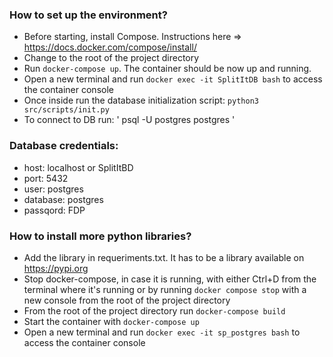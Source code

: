 ### How to set up the environment?

- Before starting, install Compose. Instructions here => https://docs.docker.com/compose/install/
- Change to the root of the project directory
- Run ```docker-compose up```. The container should be now up and running.
- Open a new terminal and run ```docker exec -it SplitItDB bash``` to access the container console
- Once inside run the database initialization script: ```python3 src/scripts/init.py```
- To connect to DB run: ' psql -U postgres postgres '
### Database credentials:

- host: localhost or SplitItBD
- port: 5432
- user: postgres
- database: postgres
- passqord: FDP


### How to install more python libraries?


- Add the library in requeriments.txt. It has to be a library available on https://pypi.org 
- Stop docker-compose, in case it is running, with either Ctrl+D from the terminal where it's running or by running ```docker compose stop``` with a new console from the root of the project directory
- From the root of the project directory run ```docker-compose build```
- Start the container with ```docker-compose up```
- Open a new terminal and run ```docker exec -it sp_postgres bash``` to access the container console

